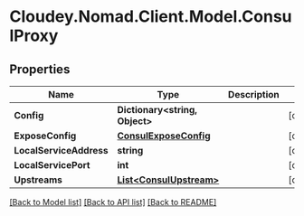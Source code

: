 # Cloudey.Nomad.Client.Model.ConsulProxy

## Properties

Name | Type | Description | Notes
------------ | ------------- | ------------- | -------------
**Config** | **Dictionary&lt;string, Object&gt;** |  | [optional] 
**ExposeConfig** | [**ConsulExposeConfig**](ConsulExposeConfig.md) |  | [optional] 
**LocalServiceAddress** | **string** |  | [optional] 
**LocalServicePort** | **int** |  | [optional] 
**Upstreams** | [**List&lt;ConsulUpstream&gt;**](ConsulUpstream.md) |  | [optional] 

[[Back to Model list]](../README.md#documentation-for-models) [[Back to API list]](../README.md#documentation-for-api-endpoints) [[Back to README]](../README.md)

